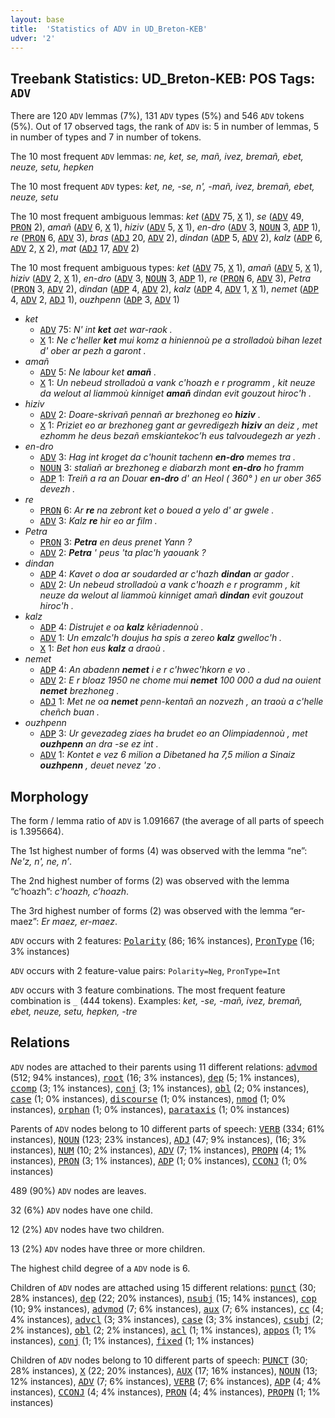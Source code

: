 ```yaml
---
layout: base
title:  'Statistics of ADV in UD_Breton-KEB'
udver: '2'
---
```


## Treebank Statistics: UD_Breton-KEB: POS Tags: `ADV`

There are 120 `ADV` lemmas (7%), 131 `ADV` types (5%) and 546 `ADV` tokens (5%).
Out of 17 observed tags, the rank of `ADV` is: 5 in number of lemmas, 5 in number of types and 7 in number of tokens.

The 10 most frequent `ADV` lemmas: <em>ne, ket, se, mañ, ivez, bremañ, ebet, neuze, setu, hepken</em>

The 10 most frequent `ADV` types:  <em>ket, ne, -se, n', -mañ, ivez, bremañ, ebet, neuze, setu</em>

The 10 most frequent ambiguous lemmas: <em>ket</em> (<tt><a href="br_keb-pos-ADV.html">ADV</a></tt> 75, <tt><a href="br_keb-pos-X.html">X</a></tt> 1), <em>se</em> (<tt><a href="br_keb-pos-ADV.html">ADV</a></tt> 49, <tt><a href="br_keb-pos-PRON.html">PRON</a></tt> 2), <em>amañ</em> (<tt><a href="br_keb-pos-ADV.html">ADV</a></tt> 6, <tt><a href="br_keb-pos-X.html">X</a></tt> 1), <em>hiziv</em> (<tt><a href="br_keb-pos-ADV.html">ADV</a></tt> 5, <tt><a href="br_keb-pos-X.html">X</a></tt> 1), <em>en-dro</em> (<tt><a href="br_keb-pos-ADV.html">ADV</a></tt> 3, <tt><a href="br_keb-pos-NOUN.html">NOUN</a></tt> 3, <tt><a href="br_keb-pos-ADP.html">ADP</a></tt> 1), <em>re</em> (<tt><a href="br_keb-pos-PRON.html">PRON</a></tt> 6, <tt><a href="br_keb-pos-ADV.html">ADV</a></tt> 3), <em>bras</em> (<tt><a href="br_keb-pos-ADJ.html">ADJ</a></tt> 20, <tt><a href="br_keb-pos-ADV.html">ADV</a></tt> 2), <em>dindan</em> (<tt><a href="br_keb-pos-ADP.html">ADP</a></tt> 5, <tt><a href="br_keb-pos-ADV.html">ADV</a></tt> 2), <em>kalz</em> (<tt><a href="br_keb-pos-ADP.html">ADP</a></tt> 6, <tt><a href="br_keb-pos-ADV.html">ADV</a></tt> 2, <tt><a href="br_keb-pos-X.html">X</a></tt> 2), <em>mat</em> (<tt><a href="br_keb-pos-ADJ.html">ADJ</a></tt> 17, <tt><a href="br_keb-pos-ADV.html">ADV</a></tt> 2)

The 10 most frequent ambiguous types:  <em>ket</em> (<tt><a href="br_keb-pos-ADV.html">ADV</a></tt> 75, <tt><a href="br_keb-pos-X.html">X</a></tt> 1), <em>amañ</em> (<tt><a href="br_keb-pos-ADV.html">ADV</a></tt> 5, <tt><a href="br_keb-pos-X.html">X</a></tt> 1), <em>hiziv</em> (<tt><a href="br_keb-pos-ADV.html">ADV</a></tt> 2, <tt><a href="br_keb-pos-X.html">X</a></tt> 1), <em>en-dro</em> (<tt><a href="br_keb-pos-ADV.html">ADV</a></tt> 3, <tt><a href="br_keb-pos-NOUN.html">NOUN</a></tt> 3, <tt><a href="br_keb-pos-ADP.html">ADP</a></tt> 1), <em>re</em> (<tt><a href="br_keb-pos-PRON.html">PRON</a></tt> 6, <tt><a href="br_keb-pos-ADV.html">ADV</a></tt> 3), <em>Petra</em> (<tt><a href="br_keb-pos-PRON.html">PRON</a></tt> 3, <tt><a href="br_keb-pos-ADV.html">ADV</a></tt> 2), <em>dindan</em> (<tt><a href="br_keb-pos-ADP.html">ADP</a></tt> 4, <tt><a href="br_keb-pos-ADV.html">ADV</a></tt> 2), <em>kalz</em> (<tt><a href="br_keb-pos-ADP.html">ADP</a></tt> 4, <tt><a href="br_keb-pos-ADV.html">ADV</a></tt> 1, <tt><a href="br_keb-pos-X.html">X</a></tt> 1), <em>nemet</em> (<tt><a href="br_keb-pos-ADP.html">ADP</a></tt> 4, <tt><a href="br_keb-pos-ADV.html">ADV</a></tt> 2, <tt><a href="br_keb-pos-ADJ.html">ADJ</a></tt> 1), <em>ouzhpenn</em> (<tt><a href="br_keb-pos-ADP.html">ADP</a></tt> 3, <tt><a href="br_keb-pos-ADV.html">ADV</a></tt> 1)


* <em>ket</em>
  * <tt><a href="br_keb-pos-ADV.html">ADV</a></tt> 75: <em>N' int <b>ket</b> aet war-raok .</em>
  * <tt><a href="br_keb-pos-X.html">X</a></tt> 1: <em>Ne c'heller <b>ket</b> mui komz a hiniennoù pe a strolladoù bihan lezet d' ober ar pezh a garont .</em>
* <em>amañ</em>
  * <tt><a href="br_keb-pos-ADV.html">ADV</a></tt> 5: <em>Ne labour ket <b>amañ</b> .</em>
  * <tt><a href="br_keb-pos-X.html">X</a></tt> 1: <em>Un nebeud strolladoù a vank c'hoazh e r programm , kit neuze da welout al liammoù kinniget <b>amañ</b> dindan evit gouzout hiroc'h .</em>
* <em>hiziv</em>
  * <tt><a href="br_keb-pos-ADV.html">ADV</a></tt> 2: <em>Doare-skrivañ pennañ ar brezhoneg eo <b>hiziv</b> .</em>
  * <tt><a href="br_keb-pos-X.html">X</a></tt> 1: <em>Priziet eo ar brezhoneg gant ar gevredigezh <b>hiziv</b> an deiz , met ezhomm he deus bezañ emskiantekoc’h eus talvoudegezh ar yezh .</em>
* <em>en-dro</em>
  * <tt><a href="br_keb-pos-ADV.html">ADV</a></tt> 3: <em>Hag int kroget da c'hounit tachenn <b>en-dro</b> memes tra .</em>
  * <tt><a href="br_keb-pos-NOUN.html">NOUN</a></tt> 3: <em>staliañ ar brezhoneg e diabarzh mont <b>en-dro</b> ho framm</em>
  * <tt><a href="br_keb-pos-ADP.html">ADP</a></tt> 1: <em>Treiñ a ra an Douar <b>en-dro</b> d' an Heol ( 360° ) en ur ober 365 devezh .</em>
* <em>re</em>
  * <tt><a href="br_keb-pos-PRON.html">PRON</a></tt> 6: <em>Ar <b>re</b> na zebront ket o boued a yelo d' ar gwele .</em>
  * <tt><a href="br_keb-pos-ADV.html">ADV</a></tt> 3: <em>Kalz <b>re</b> hir eo ar film .</em>
* <em>Petra</em>
  * <tt><a href="br_keb-pos-PRON.html">PRON</a></tt> 3: <em><b>Petra</b> en deus prenet Yann ?</em>
  * <tt><a href="br_keb-pos-ADV.html">ADV</a></tt> 2: <em><b>Petra</b> ' peus 'ta plac'h yaouank ?</em>
* <em>dindan</em>
  * <tt><a href="br_keb-pos-ADP.html">ADP</a></tt> 4: <em>Kavet o doa ar soudarded ar c'hazh <b>dindan</b> ar gador .</em>
  * <tt><a href="br_keb-pos-ADV.html">ADV</a></tt> 2: <em>Un nebeud strolladoù a vank c'hoazh e r programm , kit neuze da welout al liammoù kinniget amañ <b>dindan</b> evit gouzout hiroc'h .</em>
* <em>kalz</em>
  * <tt><a href="br_keb-pos-ADP.html">ADP</a></tt> 4: <em>Distrujet e oa <b>kalz</b> kêriadennoù .</em>
  * <tt><a href="br_keb-pos-ADV.html">ADV</a></tt> 1: <em>Un emzalc'h doujus ha spis a zereo <b>kalz</b> gwelloc'h .</em>
  * <tt><a href="br_keb-pos-X.html">X</a></tt> 1: <em>Bet hon eus <b>kalz</b> a draoù .</em>
* <em>nemet</em>
  * <tt><a href="br_keb-pos-ADP.html">ADP</a></tt> 4: <em>An abadenn <b>nemet</b> i e r c'hwec'hkorn e vo .</em>
  * <tt><a href="br_keb-pos-ADV.html">ADV</a></tt> 2: <em>E r bloaz 1950 ne chome mui <b>nemet</b> 100 000 a dud na ouient <b>nemet</b> brezhoneg .</em>
  * <tt><a href="br_keb-pos-ADJ.html">ADJ</a></tt> 1: <em>Met ne oa <b>nemet</b> penn-kentañ an nozvezh , an traoù a c'helle cheñch buan .</em>
* <em>ouzhpenn</em>
  * <tt><a href="br_keb-pos-ADP.html">ADP</a></tt> 3: <em>Ur gevezadeg ziaes ha brudet eo an Olimpiadennoù , met <b>ouzhpenn</b> an dra -se ez int .</em>
  * <tt><a href="br_keb-pos-ADV.html">ADV</a></tt> 1: <em>Kontet e vez 6 milion a Dibetaned ha 7,5 milion a Sinaiz <b>ouzhpenn</b> , deuet nevez 'zo .</em>

## Morphology

The form / lemma ratio of `ADV` is 1.091667 (the average of all parts of speech is 1.395664).

The 1st highest number of forms (4) was observed with the lemma “ne”: <em>Ne'z, n', ne, n’</em>.

The 2nd highest number of forms (2) was observed with the lemma “c’hoazh”: <em>c'hoazh, c’hoazh</em>.

The 3rd highest number of forms (2) was observed with the lemma “er-maez”: <em>Er maez, er-maez</em>.

`ADV` occurs with 2 features: <tt><a href="br_keb-feat-Polarity.html">Polarity</a></tt> (86; 16% instances), <tt><a href="br_keb-feat-PronType.html">PronType</a></tt> (16; 3% instances)

`ADV` occurs with 2 feature-value pairs: `Polarity=Neg`, `PronType=Int`

`ADV` occurs with 3 feature combinations.
The most frequent feature combination is `_` (444 tokens).
Examples: <em>ket, -se, -mañ, ivez, bremañ, ebet, neuze, setu, hepken, -tre</em>


## Relations

`ADV` nodes are attached to their parents using 11 different relations: <tt><a href="br_keb-dep-advmod.html">advmod</a></tt> (512; 94% instances), <tt><a href="br_keb-dep-root.html">root</a></tt> (16; 3% instances), <tt><a href="br_keb-dep-dep.html">dep</a></tt> (5; 1% instances), <tt><a href="br_keb-dep-ccomp.html">ccomp</a></tt> (3; 1% instances), <tt><a href="br_keb-dep-conj.html">conj</a></tt> (3; 1% instances), <tt><a href="br_keb-dep-obl.html">obl</a></tt> (2; 0% instances), <tt><a href="br_keb-dep-case.html">case</a></tt> (1; 0% instances), <tt><a href="br_keb-dep-discourse.html">discourse</a></tt> (1; 0% instances), <tt><a href="br_keb-dep-nmod.html">nmod</a></tt> (1; 0% instances), <tt><a href="br_keb-dep-orphan.html">orphan</a></tt> (1; 0% instances), <tt><a href="br_keb-dep-parataxis.html">parataxis</a></tt> (1; 0% instances)

Parents of `ADV` nodes belong to 10 different parts of speech: <tt><a href="br_keb-pos-VERB.html">VERB</a></tt> (334; 61% instances), <tt><a href="br_keb-pos-NOUN.html">NOUN</a></tt> (123; 23% instances), <tt><a href="br_keb-pos-ADJ.html">ADJ</a></tt> (47; 9% instances),  (16; 3% instances), <tt><a href="br_keb-pos-NUM.html">NUM</a></tt> (10; 2% instances), <tt><a href="br_keb-pos-ADV.html">ADV</a></tt> (7; 1% instances), <tt><a href="br_keb-pos-PROPN.html">PROPN</a></tt> (4; 1% instances), <tt><a href="br_keb-pos-PRON.html">PRON</a></tt> (3; 1% instances), <tt><a href="br_keb-pos-ADP.html">ADP</a></tt> (1; 0% instances), <tt><a href="br_keb-pos-CCONJ.html">CCONJ</a></tt> (1; 0% instances)

489 (90%) `ADV` nodes are leaves.

32 (6%) `ADV` nodes have one child.

12 (2%) `ADV` nodes have two children.

13 (2%) `ADV` nodes have three or more children.

The highest child degree of a `ADV` node is 6.

Children of `ADV` nodes are attached using 15 different relations: <tt><a href="br_keb-dep-punct.html">punct</a></tt> (30; 28% instances), <tt><a href="br_keb-dep-dep.html">dep</a></tt> (22; 20% instances), <tt><a href="br_keb-dep-nsubj.html">nsubj</a></tt> (15; 14% instances), <tt><a href="br_keb-dep-cop.html">cop</a></tt> (10; 9% instances), <tt><a href="br_keb-dep-advmod.html">advmod</a></tt> (7; 6% instances), <tt><a href="br_keb-dep-aux.html">aux</a></tt> (7; 6% instances), <tt><a href="br_keb-dep-cc.html">cc</a></tt> (4; 4% instances), <tt><a href="br_keb-dep-advcl.html">advcl</a></tt> (3; 3% instances), <tt><a href="br_keb-dep-case.html">case</a></tt> (3; 3% instances), <tt><a href="br_keb-dep-csubj.html">csubj</a></tt> (2; 2% instances), <tt><a href="br_keb-dep-obl.html">obl</a></tt> (2; 2% instances), <tt><a href="br_keb-dep-acl.html">acl</a></tt> (1; 1% instances), <tt><a href="br_keb-dep-appos.html">appos</a></tt> (1; 1% instances), <tt><a href="br_keb-dep-conj.html">conj</a></tt> (1; 1% instances), <tt><a href="br_keb-dep-fixed.html">fixed</a></tt> (1; 1% instances)

Children of `ADV` nodes belong to 10 different parts of speech: <tt><a href="br_keb-pos-PUNCT.html">PUNCT</a></tt> (30; 28% instances), <tt><a href="br_keb-pos-X.html">X</a></tt> (22; 20% instances), <tt><a href="br_keb-pos-AUX.html">AUX</a></tt> (17; 16% instances), <tt><a href="br_keb-pos-NOUN.html">NOUN</a></tt> (13; 12% instances), <tt><a href="br_keb-pos-ADV.html">ADV</a></tt> (7; 6% instances), <tt><a href="br_keb-pos-VERB.html">VERB</a></tt> (7; 6% instances), <tt><a href="br_keb-pos-ADP.html">ADP</a></tt> (4; 4% instances), <tt><a href="br_keb-pos-CCONJ.html">CCONJ</a></tt> (4; 4% instances), <tt><a href="br_keb-pos-PRON.html">PRON</a></tt> (4; 4% instances), <tt><a href="br_keb-pos-PROPN.html">PROPN</a></tt> (1; 1% instances)

